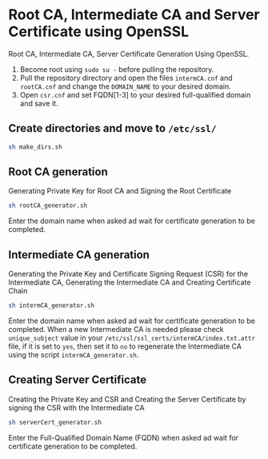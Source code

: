 # Root CA, Intermediate CA and Server Certificate using OpenSSL
Root CA, Intermediate CA, Server Certificate Generation Using OpenSSL.

1. Become root using `sudo su -` before pulling the repository. 
2. Pull the repository directory and open the files `intermCA.cnf` and `rootCA.cnf` and change the `DOMAIN_NAME` to your desired domain. 
3. Open `csr.cnf` and set FQDN[1-3] to your desired full-qualified domain and save it. 

## Create directories and move to `/etc/ssl/`
```bash
sh make_dirs.sh
```

## Root CA generation
Generating Private Key for Root CA and Signing the Root Certificate

```bash
sh rootCA_generator.sh
```

Enter the domain name when asked ad wait for certificate generation to be completed.

## Intermediate CA generation
Generating the Private Key and Certificate Signing Request (CSR) for the Intermediate CA, Generating the Intermediate CA and Creating Certificate Chain

```bash
sh intermCA_generator.sh
```

Enter the domain name when asked ad wait for certificate generation to be completed. 
When a new Intermediate CA is needed please check `unique_subject` value in your `/etc/ssl/ssl_certs/intermCA/index.txt.attr` file, if it is set to `yes`, then set it to `no` to regenerate the Intermediate CA using the script `intermCA_generator.sh`.

## Creating Server Certificate

Creating the Private Key and CSR and Creating the Server Certificate by signing the CSR with the Intermediate CA

```bash
sh serverCert_generator.sh
```

Enter the Full-Qualified Domain Name (FQDN) when asked ad wait for certificate generation to be completed.
